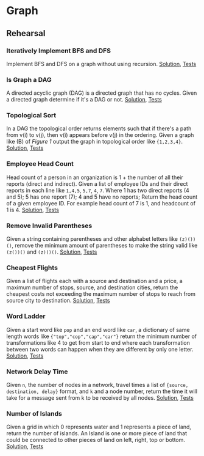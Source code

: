 # Graph

## Rehearsal

### Iteratively Implement BFS and DFS

Implement BFS and DFS on a graph without using recursion. [Solution](iterative_traversal.go), [Tests](iterative_traversal_test.go)

### Is Graph a DAG

A directed acyclic graph (DAG) is a directed graph that has no cycles. Given a directed graph determine if it's a DAG or not. [Solution](is_dag.go), [Tests](is_dag_test.go)

### Topological Sort

In a DAG the topological order returns elements such that if there's a path from v(i) to v(j), then v(i) appears before v(j) in the ordering. Given a graph like (B) of _Figure 1_ output the graph in topological order like `{1,2,3,4}`. [Solution](topological_sort.go), [Tests](topological_sort_test.go)

### Employee Head Count

Head count of a person in an organization is 1 + the number of all their reports (direct and indirect). Given a list of employee IDs and their direct reports in each line like `1,4,5`, `5,7`, `4`, `7`. Where 1 has two direct reports (4 and 5); 5 has one report (7); 4 and 5 have no reports; Return the head count of a given employee ID. For example head count of 7 is 1, and headcount of 1 is 4. [Solution](employee_headcount.go), [Tests](employee_headcount_test.go)

### Remove Invalid Parentheses

Given a string containing parentheses and other alphabet letters like `(z)())()`, remove the minimum amount of parentheses to make the string valid like `(z())()` and `(z)()()`. [Solution](remove_invalid_parentheses.go), [Tests](remove_invalid_parentheses_test.go)

### Cheapest Flights

Given a list of flights each with a source and destination and a price, a maximum number of stops, source, and destination cities, return the cheapest costs not exceeding the maximum number of stops to reach from source city to destination. [Solution](cheapest_flights.go), [Tests](cheapest_flights_test.go)

### Word Ladder

Given a start word like `pop` and an end word like `car`, a dictionary of same length words like  `{"top","cop","cap","car"}` return the minimum number of transformations like 4 to get from start to end where each transformation between two words can happen when they are different by only one letter. [Solution](word_ladder.go), [Tests](word_ladder_test.go)

### Network Delay Time

Given `n`, the number of nodes in a network, travel times a list of `{source, destination, delay}` format, and `k` and a node number, return the time it will take for a message sent from k to be received by all nodes. [Solution](network_delay_time.go), [Tests](network_delay_time_test.go)

### Number of Islands

Given a grid in which 0 represents water and 1 represents a piece of land, return the number of islands. An Island is one or more piece of land that could be connected to other pieces of land on left, right, top or bottom. [Solution](number_of_islands.go), [Tests](number_of_islands_test.go)
